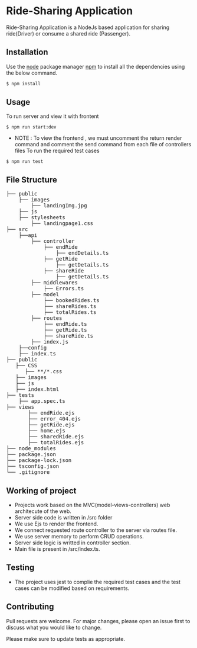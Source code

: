 # Ride-Sharing Application

Ride-Sharing Application is a NodeJs based application for sharing ride(Driver) or consume a shared
    ride (Passenger).

## Installation

Use the [node](https://nodejs.org/en/download/) package manager [npm](https://docs.npmjs.com/) to install all the dependencies using the below command.

```bash
$ npm install
```

## Usage
To run server and view it with frontent
```
$ npm run start:dev
```
 - NOTE : To view the frontend , we must uncomment the return render command and comment the send command from each file of controllers files
To run the required test cases
```
$ npm run test
```
## File Structure
<pre>
├── public
    ├── images
        ├── landingImg.jpg
    ├── js
    ├── stylesheets
        ├── landingpage1.css
├── src 
    ├──api
        ├── controller
            ├── endRide
                ├── endDetails.ts
            ├── getRide
                ├── getDetails.ts
            ├── shareRide
                ├── getDetails.ts
        ├── middlewares
            ├── Errors.ts
        ├── model
            ├── bookedRides.ts
            ├── shareRides.ts
            ├── totalRides.ts
        ├── routes
            ├── endRide.ts
            ├── getRide.ts
            ├── shareRide.ts
        ├── index.js
    ├──config
    ├── index.ts
├── public
   ├── CSS 
      ├── **/*.css
   ├── images 
   ├── js 
   ├── index.html 
├── tests 
    ├── app.spec.ts
├── views 
       ├── endRide.ejs
       ├── error_404.ejs
       ├── getRide.ejs
       ├── home.ejs
       ├── sharedRide.ejs
       ├── totalRides.ejs
├── node_modules 
├── package.json 
├── package-lock.json 
├── tsconfig.json
└── .gitignore
</pre>

## Working of project
 - Projects work based on the MVC(model-views-controllers) web architecute of the web.
 - Server side code is written in /src folder
 - We use Ejs to render the frontend.
 - We connect requested route controller to the server via routes file.
 - We use server memory to perform CRUD operations.
 - Server side logic is writted in controller section.
 - Main file is present in /src/index.ts. 

## Testing 
 - The project uses jest to complie the required test cases and the test cases can be modified based on requirements.

## Contributing
Pull requests are welcome. For major changes, please open an issue first to discuss what you would like to change.

Please make sure to update tests as appropriate.
